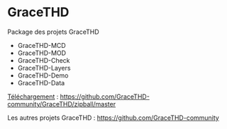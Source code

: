 # GraceTHD
Package des projets GraceTHD
* GraceTHD-MCD
* GraceTHD-MOD
* GraceTHD-Check
* GraceTHD-Layers
* GraceTHD-Demo
* GraceTHD-Data

[Téléchargement](https://github.com/GraceTHD-community/GraceTHD/zipball/master) : 
https://github.com/GraceTHD-community/GraceTHD/zipball/master

Les autres projets GraceTHD : 
https://github.com/GraceTHD-community
